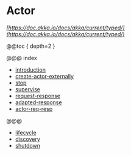 # Actor

*[https://doc.akka.io/docs/akka/current/typed/](https://doc.akka.io/docs/akka/current/typed/)*

@@toc { depth=2 }

@@@ index

* [introduction](introduction.md)
* [create-actor-externally](create-actor-externally.md)
* [stop](stop.md)
* [supervise](supervise.md)
* [request-response](request-response.md)
* [adapted-response](adapted-response.md)
* [actor-req-resp](actor-req-resp.md)

@@@

* [lifecycle](lifecycle.md)
* [discovery](discovery.md)
* [shutdown](shutdown.md)
